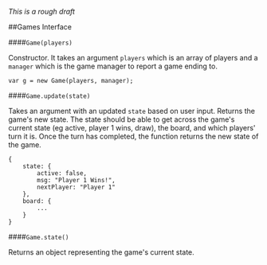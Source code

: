 _This is a rough draft_

##Games Interface

####`Game(players)`

Constructor. It takes an argument `players` which is an array of players and a `manager` which is the game manager to report a game ending to.

    var g = new Game(players, manager);

####`Game.update(state)`

Takes an argument with an updated `state` based on user input. Returns the game's new state. The state should be able to get across the game's current state (eg active, player 1 wins, draw), the board, and which players' turn it is. Once the turn has completed, the function returns the new state of the game.

    {
        state: {
            active: false,
            msg: "Player 1 Wins!",
            nextPlayer: "Player 1"
        },
        board: {
            ...
        }
    }

####`Game.state()`

Returns an object representing the game's current state.
